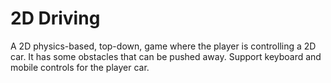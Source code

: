 # 2D Driving

A 2D physics-based, top-down, game where the player is controlling a 2D car.
It has some obstacles that can be pushed away. Support keyboard and mobile controls for the player car.